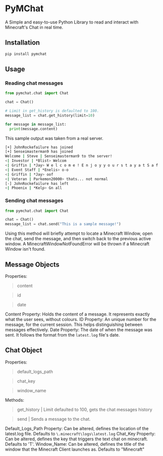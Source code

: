 # PyMChat
A Simple and easy-to-use Python Library to read and interact with Minecraft's Chat in real time.

## Installation
```bash
pip install pymchat
```

## Usage

### Reading chat messages
```python
from pymchat.chat import Chat

chat = Chat()

# Limit in get_history is defaulted to 100.
message_list = chat.get_history(limit=10)

for message in message_list:
  print(message.content)
```

This sample output was taken from a real server.
```bash
[+] JohnRockefailure has joined
[+] Senseimasterman9 has joined
Welcome | Steve | Senseimasterman9 to the server!
<| Investor | *Blist> Welcom
<| Griffin | *Jay> W e l c o m e ! E n j o y y o u r s t a y a t S a f e S u r v i v a l
<| Event Staff | *Enelis> o-o
<| Griffin | *Jay> oof
<| Veteran | Parkemon20000> thats... not normal
[-] JohnRockefailure has left
<| Phoenix | *Kelp> Gn all
```
### Sending chat messages
```python
from pymchat.chat import Chat

chat = Chat()
message_list = chat.send("This is a sample message!")
```
Using this method will briefly attempt to locate a Minecraft Window, open the chat, send the message, and then switch back to the previous active window.
A MinecraftWindowNotFoundError will be thrown if a Minecraft Window isn't found.

## Message Objects

Properties:
  > content
 
  > id
 
  > date

Content Property: Holds the content of a message. It represents exactly what the user sees, without colours.
ID Property: An unique number for the message, for the current session. This helps distinguishing between messages effectively.
Date Property: The date of when the message was sent. It follows the format from the `latest.log` file's date.

## Chat Object

Properties:
  > default_logs_path
 
  > chat_key
 
  > window_name

Methods:
  > get_history | Limit defaulted to 100, gets the chat messages history

  > send | Sends a message to the chat.

Default_Logs_Path Property: Can be altered, defines the location of the latest.log file. Defaults to `\.minecraft\logs\latest.log`
Chat_Key Property: Can be altered, defines the key that triggers the text chat on minecraft. Defaults to 'T'.
Window_Name: Can be altered, defines the title of the window that the Minecraft Client launches as. Defaults to "Minecraft"

